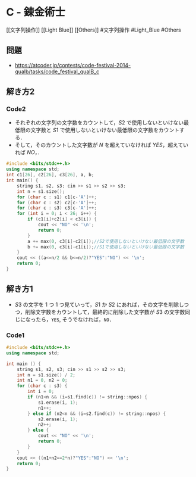 # C - 錬金術士
[[文字列操作]] [[Light Blue]] [[Others]]
#文字列操作 #Light_Blue #Others 

## 問題
- https://atcoder.jp/contests/code-festival-2014-qualb/tasks/code_festival_qualB_c

## 解き方2

### Code2
- それぞれの文字列の文字数をカウントして，$S2$ で使用しないといけない最低限の文字数と $S1$ で使用しないといけない最低限の文字数をカウントする．
- そして，そのカウントした文字数が $N$ を超えていなければ $YES$，超えていれば $NO$，．

```c++
#include <bits/stdc++.h>
using namespace std;
int c1[26], c2[26], c3[26], a, b;
int main() {
	string s1, s2, s3; cin >> s1 >> s2 >> s3;
	int n = s1.size();
	for (char c : s1) c1[c-'A']++;
	for (char c : s2) c2[c-'A']++;
	for (char c : s3) c3[c-'A']++;
	for (int i = 0; i < 26; i++) {
		if (c1[i]+c2[i] < c3[i]) {
			cout << "NO" << '\n';
			return 0;
		}
		a += max(0, c3[i]-c2[i]);//S2で使用しないといけない最低限の文字数
		b += max(0, c3[i]-c1[i]);//S1で使用しないといけない最低限の文字数
	}
	cout << ((a<=n/2 && b<=n/2)?"YES":"NO") << '\n';
	return 0;
}
```

## 解き方1
- $S3$ の文字を $1$ つ $1$ つ見ていって，$S1$ か $S2$ にあれば，その文字を削除しつつ，削除文字数をカウントして，最終的に削除した文字数が $S3$ の文字数同じになったら，`YES`, そうでなければ，`NO`．

### Code1
```c++
#include <bits/stdc++.h>
using namespace std;

int main () {
	string s1, s2, s3; cin >> s1 >> s2 >> s3;
	int n = s1.size() / 2;
	int n1 = 0, n2 = 0;
	for (char c : s3) {
		int i = 0;
		if (n1<n && (i=s1.find(c)) != string::npos) {
			s1.erase(i, 1);
			n1++;
		} else if (n2<n && (i=s2.find(c)) != string::npos) {
			s2.erase(i, 1);
			n2++;
		} else {
			cout << "NO" << '\n';
			return 0;
		}
	}
	cout << ((n1+n2==2*n)?"YES":"NO") << '\n';
	return 0;
}
```